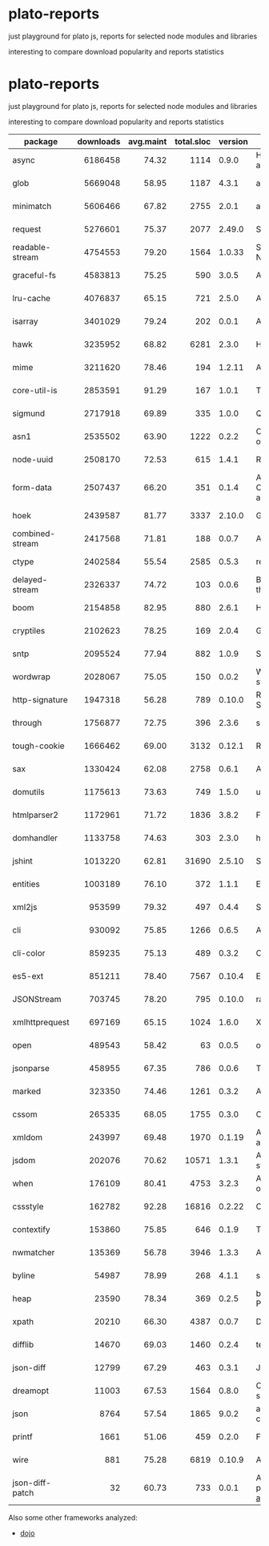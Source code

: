

# plato-reports

just playground for plato js, reports for selected node modules and libraries

interesting to compare download popularity and reports statistics




# plato-reports

just playground for plato js, reports for selected node modules and libraries

interesting to compare download popularity and reports statistics


| package | downloads |avg.maint | total.sloc | version | description | links |
|-------|--------:|--------:|---------:|-|-|-|
| async | 6186458 | 74.32|1114 | 0.9.0|Higher-order functions and common patterns for asynchronous code  | [report](http://htmlpreview.github.io/?https://github.com/ainthek/plato-reports/blob/master/reports/async/index.html), [npm](https://www.npmjs.org/package/async) |
| glob | 5669048 | 58.95|1187 | 4.3.1|a little globber  | [report](http://htmlpreview.github.io/?https://github.com/ainthek/plato-reports/blob/master/reports/glob/index.html), [npm](https://www.npmjs.org/package/glob) |
| minimatch | 5606466 | 67.82|2755 | 2.0.1|a glob matcher in javascript  | [report](http://htmlpreview.github.io/?https://github.com/ainthek/plato-reports/blob/master/reports/minimatch/index.html), [npm](https://www.npmjs.org/package/minimatch) |
| request | 5276601 | 75.37|2077 | 2.49.0|Simplified HTTP request client.  | [report](http://htmlpreview.github.io/?https://github.com/ainthek/plato-reports/blob/master/reports/request/index.html), [npm](https://www.npmjs.org/package/request) |
| readable-stream | 4754553 | 79.20|1564 | 1.0.33|Streams2, a user-land copy of the stream library from Node.js v0.10.x  | [report](http://htmlpreview.github.io/?https://github.com/ainthek/plato-reports/blob/master/reports/readable-stream/index.html), [npm](https://www.npmjs.org/package/readable-stream) |
| graceful-fs | 4583813 | 75.25|590 | 3.0.5|A drop-in replacement for fs, making various improvements.  | [report](http://htmlpreview.github.io/?https://github.com/ainthek/plato-reports/blob/master/reports/graceful-fs/index.html), [npm](https://www.npmjs.org/package/graceful-fs) |
| lru-cache | 4076837 | 65.15|721 | 2.5.0|A cache object that deletes the least-recently-used items.  | [report](http://htmlpreview.github.io/?https://github.com/ainthek/plato-reports/blob/master/reports/lru-cache/index.html), [npm](https://www.npmjs.org/package/lru-cache) |
| isarray | 3401029 | 79.24|202 | 0.0.1|Array#isArray for older browsers  | [report](http://htmlpreview.github.io/?https://github.com/ainthek/plato-reports/blob/master/reports/isarray/index.html), [npm](https://www.npmjs.org/package/isarray) |
| hawk | 3235952 | 68.82|6281 | 2.3.0|HTTP Hawk Authentication Scheme  | [report](http://htmlpreview.github.io/?https://github.com/ainthek/plato-reports/blob/master/reports/hawk/index.html), [npm](https://www.npmjs.org/package/hawk) |
| mime | 3211620 | 78.46|194 | 1.2.11|A comprehensive library for mime-type mapping  | [report](http://htmlpreview.github.io/?https://github.com/ainthek/plato-reports/blob/master/reports/mime/index.html), [npm](https://www.npmjs.org/package/mime) |
| core-util-is | 2853591 | 91.29|167 | 1.0.1|The `util.is\*` functions introduced in Node v0.12.  | [report](http://htmlpreview.github.io/?https://github.com/ainthek/plato-reports/blob/master/reports/core-util-is/index.html), [npm](https://www.npmjs.org/package/core-util-is) |
| sigmund | 2717918 | 69.89|335 | 1.0.0|Quick and dirty signatures for Objects.  | [report](http://htmlpreview.github.io/?https://github.com/ainthek/plato-reports/blob/master/reports/sigmund/index.html), [npm](https://www.npmjs.org/package/sigmund) |
| asn1 | 2535502 | 63.90|1222 | 0.2.2|Contains parsers and serializers for ASN.1 (currently BER only)  | [report](http://htmlpreview.github.io/?https://github.com/ainthek/plato-reports/blob/master/reports/asn1/index.html), [npm](https://www.npmjs.org/package/asn1) |
| node-uuid | 2508170 | 72.53|615 | 1.4.1|Rigorous implementation of RFC4122 (v1 and v4) UUIDs.  | [report](http://htmlpreview.github.io/?https://github.com/ainthek/plato-reports/blob/master/reports/node-uuid/index.html), [npm](https://www.npmjs.org/package/node-uuid) |
| form-data | 2507437 | 66.20|351 | 0.1.4|A module to create readable "multipart/form-data" streams.  Can be used to submit forms and file uploads to other web applications.  | [report](http://htmlpreview.github.io/?https://github.com/ainthek/plato-reports/blob/master/reports/form-data/index.html), [npm](https://www.npmjs.org/package/form-data) |
| hoek | 2439587 | 81.77|3337 | 2.10.0|General purpose node utilities  | [report](http://htmlpreview.github.io/?https://github.com/ainthek/plato-reports/blob/master/reports/hoek/index.html), [npm](https://www.npmjs.org/package/hoek) |
| combined-stream | 2417568 | 71.81|188 | 0.0.7|A stream that emits multiple other streams one after another.  | [report](http://htmlpreview.github.io/?https://github.com/ainthek/plato-reports/blob/master/reports/combined-stream/index.html), [npm](https://www.npmjs.org/package/combined-stream) |
| ctype | 2402584 | 55.54|2585 | 0.5.3|read and write binary structures and data types  | [report](http://htmlpreview.github.io/?https://github.com/ainthek/plato-reports/blob/master/reports/ctype/index.html), [npm](https://www.npmjs.org/package/ctype) |
| delayed-stream | 2326337 | 74.72|103 | 0.0.6|Buffers events from a stream until you are ready to handle them.  | [report](http://htmlpreview.github.io/?https://github.com/ainthek/plato-reports/blob/master/reports/delayed-stream/index.html), [npm](https://www.npmjs.org/package/delayed-stream) |
| boom | 2154858 | 82.95|880 | 2.6.1|HTTP-friendly error objects  | [report](http://htmlpreview.github.io/?https://github.com/ainthek/plato-reports/blob/master/reports/boom/index.html), [npm](https://www.npmjs.org/package/boom) |
| cryptiles | 2102623 | 78.25|169 | 2.0.4|General purpose crypto utilities  | [report](http://htmlpreview.github.io/?https://github.com/ainthek/plato-reports/blob/master/reports/cryptiles/index.html), [npm](https://www.npmjs.org/package/cryptiles) |
| sntp | 2095524 | 77.94|882 | 1.0.9|SNTP Client  | [report](http://htmlpreview.github.io/?https://github.com/ainthek/plato-reports/blob/master/reports/sntp/index.html), [npm](https://www.npmjs.org/package/sntp) |
| wordwrap | 2028067 | 75.05|150 | 0.0.2|Wrap those words. Show them at what columns to start and stop.  | [report](http://htmlpreview.github.io/?https://github.com/ainthek/plato-reports/blob/master/reports/wordwrap/index.html), [npm](https://www.npmjs.org/package/wordwrap) |
| http-signature | 1947318 | 56.28|789 | 0.10.0|Reference implementation of Joyent's HTTP Signature Scheme  | [report](http://htmlpreview.github.io/?https://github.com/ainthek/plato-reports/blob/master/reports/http-signature/index.html), [npm](https://www.npmjs.org/package/http-signature) |
| through | 1756877 | 72.75|396 | 2.3.6|simplified stream construction  | [report](http://htmlpreview.github.io/?https://github.com/ainthek/plato-reports/blob/master/reports/through/index.html), [npm](https://www.npmjs.org/package/through) |
| tough-cookie | 1666462 | 69.00|3132 | 0.12.1|RFC6265 Cookies and Cookie Jar for node.js  | [report](http://htmlpreview.github.io/?https://github.com/ainthek/plato-reports/blob/master/reports/tough-cookie/index.html), [npm](https://www.npmjs.org/package/tough-cookie) |
| sax | 1330424 | 62.08|2758 | 0.6.1|An evented streaming XML parser in JavaScript  | [report](http://htmlpreview.github.io/?https://github.com/ainthek/plato-reports/blob/master/reports/sax/index.html), [npm](https://www.npmjs.org/package/sax) |
| domutils | 1175613 | 73.63|749 | 1.5.0|utilities for working with htmlparser2's dom  | [report](http://htmlpreview.github.io/?https://github.com/ainthek/plato-reports/blob/master/reports/domutils/index.html), [npm](https://www.npmjs.org/package/domutils) |
| htmlparser2 | 1172961 | 71.72|1836 | 3.8.2|Fast & forgiving HTML/XML/RSS parser  | [report](http://htmlpreview.github.io/?https://github.com/ainthek/plato-reports/blob/master/reports/htmlparser2/index.html), [npm](https://www.npmjs.org/package/htmlparser2) |
| domhandler | 1133758 | 74.63|303 | 2.3.0|handler for htmlparser2 that turns pages into a dom  | [report](http://htmlpreview.github.io/?https://github.com/ainthek/plato-reports/blob/master/reports/domhandler/index.html), [npm](https://www.npmjs.org/package/domhandler) |
| jshint | 1013220 | 62.81|31690 | 2.5.10|Static analysis tool for JavaScript  | [report](http://htmlpreview.github.io/?https://github.com/ainthek/plato-reports/blob/master/reports/jshint/index.html), [npm](https://www.npmjs.org/package/jshint) |
| entities | 1003189 | 76.10|372 | 1.1.1|Encode & decode XML/HTML entities with ease  | [report](http://htmlpreview.github.io/?https://github.com/ainthek/plato-reports/blob/master/reports/entities/index.html), [npm](https://www.npmjs.org/package/entities) |
| xml2js | 953599 | 79.32|497 | 0.4.4|Simple XML to JavaScript object converter.  | [report](http://htmlpreview.github.io/?https://github.com/ainthek/plato-reports/blob/master/reports/xml2js/index.html), [npm](https://www.npmjs.org/package/xml2js) |
| cli | 930092 | 75.85|1266 | 0.6.5|A tool for rapidly building command line apps  | [report](http://htmlpreview.github.io/?https://github.com/ainthek/plato-reports/blob/master/reports/cli/index.html), [npm](https://www.npmjs.org/package/cli) |
| cli-color | 859235 | 75.13|489 | 0.3.2|Colors, formatting and other tools for the console  | [report](http://htmlpreview.github.io/?https://github.com/ainthek/plato-reports/blob/master/reports/cli-color/index.html), [npm](https://www.npmjs.org/package/cli-color) |
| es5-ext | 851211 | 78.40|7567 | 0.10.4|ECMAScript 5 extensions and ES6 shims  | [report](http://htmlpreview.github.io/?https://github.com/ainthek/plato-reports/blob/master/reports/es5-ext/index.html), [npm](https://www.npmjs.org/package/es5-ext) |
| JSONStream | 703745 | 78.20|795 | 0.10.0|rawStream.pipe(JSONStream.parse()).pipe(streamOfObjects)  | [report](http://htmlpreview.github.io/?https://github.com/ainthek/plato-reports/blob/master/reports/JSONStream/index.html), [npm](https://www.npmjs.org/package/JSONStream) |
| xmlhttprequest | 697169 | 65.15|1024 | 1.6.0|XMLHttpRequest for Node  | [report](http://htmlpreview.github.io/?https://github.com/ainthek/plato-reports/blob/master/reports/xmlhttprequest/index.html), [npm](https://www.npmjs.org/package/xmlhttprequest) |
| open | 489543 | 58.42|63 | 0.0.5|open a file or url in the user's preferred application  | [report](http://htmlpreview.github.io/?https://github.com/ainthek/plato-reports/blob/master/reports/open/index.html), [npm](https://www.npmjs.org/package/open) |
| jsonparse | 458955 | 67.35|786 | 0.0.6|This is a pure-js JSON streaming parser for node.js  | [report](http://htmlpreview.github.io/?https://github.com/ainthek/plato-reports/blob/master/reports/jsonparse/index.html), [npm](https://www.npmjs.org/package/jsonparse) |
| marked | 323350 | 74.46|1261 | 0.3.2|A markdown parser built for speed  | [report](http://htmlpreview.github.io/?https://github.com/ainthek/plato-reports/blob/master/reports/marked/index.html), [npm](https://www.npmjs.org/package/marked) |
| cssom | 265335 | 68.05|1755 | 0.3.0|CSS Object Model implementation and CSS parser  | [report](http://htmlpreview.github.io/?https://github.com/ainthek/plato-reports/blob/master/reports/cssom/index.html), [npm](https://www.npmjs.org/package/cssom) |
| xmldom | 243997 | 69.48|1970 | 0.1.19|A W3C Standard XML DOM(Level2 CORE) implementation and parser(DOMParser/XMLSerializer).  | [report](http://htmlpreview.github.io/?https://github.com/ainthek/plato-reports/blob/master/reports/xmldom/index.html), [npm](https://www.npmjs.org/package/xmldom) |
| jsdom | 202076 | 70.62|10571 | 1.3.1|A JavaScript implementation of the DOM and HTML standards  | [report](http://htmlpreview.github.io/?https://github.com/ainthek/plato-reports/blob/master/reports/jsdom/index.html), [npm](https://www.npmjs.org/package/jsdom) |
| when | 176109 | 80.41|4753 | 3.2.3|A lightweight Promises/A+ and when() implementation, plus other async goodies.  | [report](http://htmlpreview.github.io/?https://github.com/ainthek/plato-reports/blob/master/reports/when/index.html), [npm](https://www.npmjs.org/package/when) |
| cssstyle | 162782 | 92.28|16816 | 0.2.22|CSSStyleDeclaration Object Model implementation  | [report](http://htmlpreview.github.io/?https://github.com/ainthek/plato-reports/blob/master/reports/cssstyle/index.html), [npm](https://www.npmjs.org/package/cssstyle) |
| contextify | 153860 | 75.85|646 | 0.1.9|Turn an object into a persistent execution context.  | [report](http://htmlpreview.github.io/?https://github.com/ainthek/plato-reports/blob/master/reports/contextify/index.html), [npm](https://www.npmjs.org/package/contextify) |
| nwmatcher | 135369 | 56.78|3946 | 1.3.3|A CSS3-compliant JavaScript selector engine.  | [report](http://htmlpreview.github.io/?https://github.com/ainthek/plato-reports/blob/master/reports/nwmatcher/index.html), [npm](https://www.npmjs.org/package/nwmatcher) |
| byline | 54987 | 78.99|268 | 4.1.1|super-simple line-by-line Stream reader  | [report](http://htmlpreview.github.io/?https://github.com/ainthek/plato-reports/blob/master/reports/byline/index.html), [npm](https://www.npmjs.org/package/byline) |
| heap | 23590 | 78.34|369 | 0.2.5|binary heap (priority queue) algorithms (ported from Python's heapq module)  | [report](http://htmlpreview.github.io/?https://github.com/ainthek/plato-reports/blob/master/reports/heap/index.html), [npm](https://www.npmjs.org/package/heap) |
| xpath | 20210 | 66.30|4387 | 0.0.7|DOM 3 Xpath implemention and helper for node.js.  | [report](http://htmlpreview.github.io/?https://github.com/ainthek/plato-reports/blob/master/reports/xpath/index.html), [npm](https://www.npmjs.org/package/xpath) |
| difflib | 14670 | 69.03|1460 | 0.2.4|text diff library ported from Python's difflib module  | [report](http://htmlpreview.github.io/?https://github.com/ainthek/plato-reports/blob/master/reports/difflib/index.html), [npm](https://www.npmjs.org/package/difflib) |
| json-diff | 12799 | 67.29|463 | 0.3.1|JSON diff  | [report](http://htmlpreview.github.io/?https://github.com/ainthek/plato-reports/blob/master/reports/json-diff/index.html), [npm](https://www.npmjs.org/package/json-diff) |
| dreamopt | 11003 | 67.53|1564 | 0.8.0|Command-line parser with readable syntax from your sweetest dreams  | [report](http://htmlpreview.github.io/?https://github.com/ainthek/plato-reports/blob/master/reports/dreamopt/index.html), [npm](https://www.npmjs.org/package/dreamopt) |
| json | 8764 | 57.54|1865 | 9.0.2|a 'json' command for massaging and processing JSON on the command line  | [report](http://htmlpreview.github.io/?https://github.com/ainthek/plato-reports/blob/master/reports/json/index.html), [npm](https://www.npmjs.org/package/json) |
| printf | 1661 | 51.06|459 | 0.2.0|Full implementation of the `printf` family in pure JS.  | [report](http://htmlpreview.github.io/?https://github.com/ainthek/plato-reports/blob/master/reports/printf/index.html), [npm](https://www.npmjs.org/package/printf) |
| wire | 881 | 75.28|6819 | 0.10.9|A light, fast, flexible Javascript IOC container.  | [report](http://htmlpreview.github.io/?https://github.com/ainthek/plato-reports/blob/master/reports/wire/index.html), [npm](https://www.npmjs.org/package/wire) |
| json-diff-patch | 32 | 60.73|733 | 0.0.1|A JavaScript implementation of the JSON Media Type for partial modifications: http://tools.ietf.org/html/draft-ietf-appsawg-json-patch-06  | [report](http://htmlpreview.github.io/?https://github.com/ainthek/plato-reports/blob/master/reports/json-diff-patch/index.html), [npm](https://www.npmjs.org/package/json-diff-patch) |


Also some other frameworks analyzed:

- [dojo](http://htmlpreview.github.io/?https://github.com/ainthek/plato-reports/blob/master/reports/dojo/index.html)



